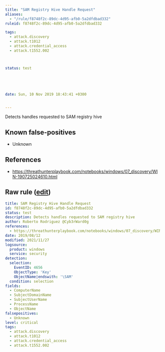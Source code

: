 ```yaml
---
title: "SAM Registry Hive Handle Request"
aliases:
  - "/rule/f8748f2c-89dc-4d95-afb0-5a2dfdbad332"
ruleid: f8748f2c-89dc-4d95-afb0-5a2dfdbad332

tags:
  - attack.discovery
  - attack.t1012
  - attack.credential_access
  - attack.t1552.002



status: test





date: Sun, 10 Nov 2019 18:43:41 +0300


---
```


Detects handles requested to SAM registry hive

<!--more-->


## Known false-positives

* Unknown



## References

* https://threathunterplaybook.com/notebooks/windows/07_discovery/WIN-190725024610.html


## Raw rule ([edit](https://github.com/SigmaHQ/sigma/edit/master/rules/windows/builtin/security/win_sam_registry_hive_handle_request.yml))
```yaml
title: SAM Registry Hive Handle Request
id: f8748f2c-89dc-4d95-afb0-5a2dfdbad332
status: test
description: Detects handles requested to SAM registry hive
author: Roberto Rodriguez @Cyb3rWard0g
references:
  - https://threathunterplaybook.com/notebooks/windows/07_discovery/WIN-190725024610.html
date: 2019/08/12
modified: 2021/11/27
logsource:
  product: windows
  service: security
detection:
  selection:
    EventID: 4656
    ObjectType: 'Key'
    ObjectName|endswith: '\SAM'
  condition: selection
fields:
  - ComputerName
  - SubjectDomainName
  - SubjectUserName
  - ProcessName
  - ObjectName
falsepositives:
  - Unknown
level: critical
tags:
  - attack.discovery
  - attack.t1012
  - attack.credential_access
  - attack.t1552.002

```
